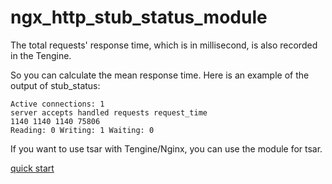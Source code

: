 # ngx_http_stub_status_module

The total requests' response time, which is in millisecond, is also recorded in the Tengine.

So you can calculate the mean response time. Here is an example of the output of stub_status:

```
Active connections: 1
server accepts handled requests request_time
1140 1140 1140 75806
Reading: 0 Writing: 1 Waiting: 0
```


If you want to use tsar with Tengine/Nginx, you can use the module for tsar.

[quick start](module_for_tsar.html)
